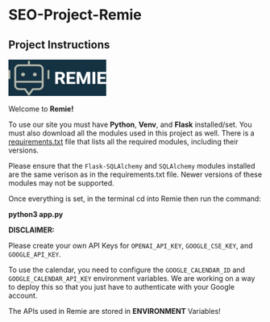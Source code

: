 # SEO-Project-Remie
## Project Instructions
![Logo](static/images/remielogo.png)

Welcome to **Remie!**  

To use our site you must have **Python**, **Venv**, and **Flask** installed/set. You must also download all the modules used in this project as well. There is a [requirements.txt](Remie/requirements.txt) file that lists all the required modules, including their versions. 

Please ensure that the `Flask-SQLAlchemy` and `SQLAlchemy` modules installed are the same verison as in the requirements.txt file. Newer versions of these modules may not be supported.

Once everything is set, in the terminal cd into Remie then run the command:

**python3 app.py**

**DISCLAIMER:**

Please create your own API Keys for `OPENAI_API_KEY`, `GOOGLE_CSE_KEY`, and `GOOGLE_API_KEY`.

To use the calendar, you need to configure
the `GOOGLE_CALENDAR_ID` and `GOOGLE_CALENDAR_API_KEY` environment variables. We are working on a way to deploy this so that you just have to authenticate with your Google account.

The APIs used in Remie are stored in **ENVIRONMENT** Variables!
